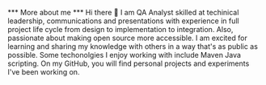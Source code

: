 *** More about me ***
 Hi there 👋
I am QA Analyst skilled at techinical leadership, communications and presentations with experience in full project life cycle from design to implementation to integration. 
Also, passionate about making open source more accessible. I am excited  for learning and sharing my knowledge with others in a way that's as public as possible.
Some techonolgies I enjoy working with include Maven Java scripting.
On my GitHub, you will find personal projects and experiments I've been working on.

